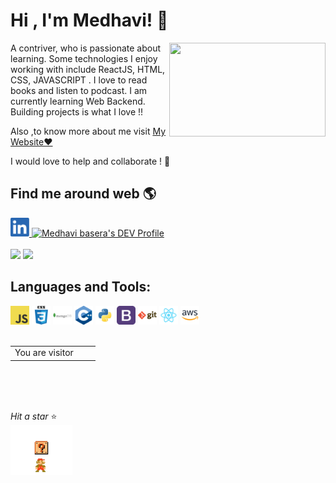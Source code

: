 # Hi , I'm Medhavi! :space_invader:

<img align="right" src="https://media.giphy.com/media/26uf9Ne4USMSeDoA0/giphy.gif" width="250" height="150">
 A contriver, who is passionate about learning. 
 Some technologies I enjoy working with include ReactJS, HTML, CSS, JAVASCRIPT .
 I love to read books and listen to podcast. I am currently learning Web Backend.
 Building projects is what I love !!
        
  Also ,to know more about me visit <a href="https://medhavi11.github.io/PORTFOLIO/">My Website❤️ </a>
            
 I would love to help and collaborate ! :blossom:

## Find me around web 🌎

<a href="https://www.linkedin.com/in/medhavi-basera-9b30261a2/">
<img src="https://github.com/medhavi11/linkedin/blob/main/LI-In-Bug.png" alt="Medhavi basera's LINKEDIN Profile" height="30" width="30">
</a>
<a href="https://dev.to/medhavi11">
  <img src="https://d2fltix0v2e0sb.cloudfront.net/dev-badge.svg" alt="Medhavi basera's DEV Profile" height="33" width="33">
</a>


<br>
<br>
<img  src="https://github-readme-stats.anuraghazra1.vercel.app/api?username=medhavi11&show_icons=true&include_all_commits=true&theme=material-palenight">

  <!-- Change the `github-readme-stats.anuraghazra1.vercel.app` to `github-readme-stats.vercel.app`  -->
 <img  src="https://github-readme-stats.anuraghazra1.vercel.app/api/top-langs/?username=medhavi11&layout=compact&theme=material-palenight" />
 
 <br>
 
 ## Languages and Tools:

<code><img height="30" src="https://raw.githubusercontent.com/github/explore/80688e429a7d4ef2fca1e82350fe8e3517d3494d/topics/javascript/javascript.png"></code>
<code><img height="30" src="https://raw.githubusercontent.com/github/explore/80688e429a7d4ef2fca1e82350fe8e3517d3494d/topics/css/css.png"></code>
<code><img height="30" src="https://raw.githubusercontent.com/github/explore/80688e429a7d4ef2fca1e82350fe8e3517d3494d/topics/mongodb/mongodb.png"></code>
<code><img height="30" src="https://raw.githubusercontent.com/github/explore/80688e429a7d4ef2fca1e82350fe8e3517d3494d/topics/cpp/cpp.png"></code>
<code><img height="30" src="https://raw.githubusercontent.com/github/explore/80688e429a7d4ef2fca1e82350fe8e3517d3494d/topics/python/python.png"></code>
<code><img height="30" src="https://raw.githubusercontent.com/github/explore/80688e429a7d4ef2fca1e82350fe8e3517d3494d/topics/bootstrap/bootstrap.png"></code>
<code><img height="30" src="https://raw.githubusercontent.com/github/explore/80688e429a7d4ef2fca1e82350fe8e3517d3494d/topics/git/git.png"></code>
<code><img height="30" src="https://raw.githubusercontent.com/github/explore/80688e429a7d4ef2fca1e82350fe8e3517d3494d/topics/react/react.png"></code>
<code><img height="30" src="https://raw.githubusercontent.com/github/explore/80688e429a7d4ef2fca1e82350fe8e3517d3494d/topics/aws/aws.png"></code>
<br>
<br>

<table align="center">
  <tr>
    <td>You are visitor</td>
    <td><img align="left" src="https://profile-counter.glitch.me/medhavi11/count.svg" alt="" /></td>
   <td>
  </tr>
 </table>
 <br>
<div>
 <br><br>
 
 *Hit a star* :star:
 <br>
 <img height="80" src="https://github.com/harshalrj25/MasterAssetsRepo/blob/master/mario.gif"></div> 
